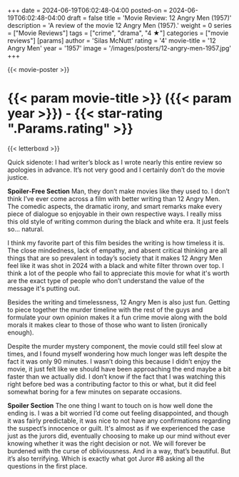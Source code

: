 +++
date = 2024-06-19T06:02:48-04:00
posted-on = 2024-06-19T06:02:48-04:00
draft = false
title = 'Movie Review: 12 Angry Men (1957)'
description = 'A review of the movie 12 Angry Men (1957).'
weight = 0
series = ["Movie Reviews"]
tags = ["crime", "drama", "4 ★"]
categories = ["movie reviews"]
[params]
  author = 'Silas McNutt'
  rating = '4'
  movie-title = '12 Angry Men'
  year = '1957'
  image = '/images/posters/12-angry-men-1957.jpg'
+++

{{< movie-poster >}}

# {{< param movie-title >}} ({{< param year >}}) - {{< star-rating ".Params.rating" >}}

{{< letterboxd >}}

Quick sidenote: I had writer’s block as I wrote nearly this entire review so apologies in advance. It’s not very good and I certainly don’t do the movie justice. 

**Spoiler-Free Section**
Man, they don’t make movies like they used to. I don’t think I’ve ever come across a film with better writing than 12 Angry Men. The comedic aspects, the dramatic irony, and smart remarks make every piece of dialogue so enjoyable in their own respective ways. I really miss this old style of writing common during the black and white era. It just feels so… natural.

I think my favorite part of this film besides the writing is how timeless it is. The close mindedness, lack of empathy, and absent critical thinking are all things that are so prevalent in today’s society that it makes 12 Angry Men feel like it was shot in 2024 with a black and white filter thrown over top. I think a lot of the people who fail to appreciate this movie for what it's worth are the exact type of people who don’t understand the value of the message it's putting out.

Besides the writing and timelessness, 12 Angry Men is also just fun. Getting to piece together the murder timeline with the rest of the guys and formulate your own opinion makes it a fun crime movie along with the bold morals it makes clear to those of those who want to listen (ironically enough). 

Despite the murder mystery component, the movie could still feel slow at times, and I found myself wondering how much longer was left despite the fact it was only 90 minutes. I wasn’t doing this because I didn’t enjoy the movie, it just felt like we should have been approaching the end maybe a bit faster than we actually did. I don’t know if the fact that I was watching this right before bed was a contributing factor to this or what, but it did feel somewhat boring for a few minutes on separate occasions.

**Spoiler Section**
The one thing I want to touch on is how well done the ending is. I was a bit worried I’d come out feeling disappointed, and though it was fairly predictable, it was nice to not have any confirmations regarding the suspect’s innocence or guilt. It's almost as if we experienced the case just as the jurors did, eventually choosing to make up our mind without ever knowing whether it was the right decision or not. We will forever be burdened with the curse of obliviousness. And in a way, that’s beautiful. But it’s also terrifying. Which is exactly what got Juror #8 asking all the questions in the first place.

